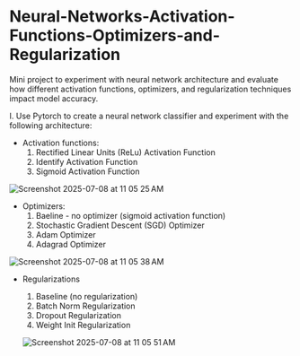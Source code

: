 # Neural-Networks-Activation-Functions-Optimizers-and-Regularization
Mini project to experiment with neural network architecture and evaluate how different activation functions, optimizers, and regularization techniques impact model accuracy. 

I. Use Pytorch to create a neural network classifier and experiment with the following architecture: 
* Activation functions:
  1. Rectified Linear Units (ReLu) Activation Function
  2. Identify Activation Function
  3. Sigmoid Activation Function


![Screenshot 2025-07-08 at 11 05 25 AM](https://github.com/user-attachments/assets/93c6bb40-2ae4-4cc3-aeff-e582b3b3cd22)
 
* Optimizers:
  1. Baeline - no optimizer (sigmoid activation function)
  2. Stochastic Gradient Descent (SGD) Optimizer 
  3. Adam Optimizer
  4. Adagrad Optimizer

![Screenshot 2025-07-08 at 11 05 38 AM](https://github.com/user-attachments/assets/52ed78d9-2abf-4482-b9a5-790f79525532)
  

* Regularizations
  1. Baseline (no regularization)
  2. Batch Norm Regularization
  3. Dropout Regularization
  4. Weight Init Regularization
 
  ![Screenshot 2025-07-08 at 11 05 51 AM](https://github.com/user-attachments/assets/d0461f72-6b3b-4b78-bf40-4eebf252f1db)
 


